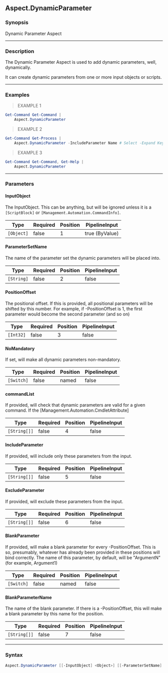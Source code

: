 Aspect.DynamicParameter
-----------------------

### Synopsis
Dynamic Parameter Aspect

---

### Description

The Dynamic Parameter Aspect is used to add dynamic parameters, well, dynamically.

It can create dynamic parameters from one or more input objects or scripts.

---

### Examples
> EXAMPLE 1

```PowerShell
Get-Command Get-Command | 
    Aspect.DynamicParameter
```
> EXAMPLE 2

```PowerShell
Get-Command Get-Process | 
    Aspect.DynamicParameter -IncludeParameter Name # Select -Expand Keys # Should -Be Name
```
> EXAMPLE 3

```PowerShell
Get-Command Get-Command, Get-Help | 
    Aspect.DynamicParameter
```

---

### Parameters
#### **InputObject**
The InputObject.
This can be anything, but will be ignored unless it is a `[ScriptBlock]` or `[Management.Automation.CommandInfo]`.

|Type      |Required|Position|PipelineInput |
|----------|--------|--------|--------------|
|`[Object]`|false   |1       |true (ByValue)|

#### **ParameterSetName**
The name of the parameter set the dynamic parameters will be placed into.

|Type      |Required|Position|PipelineInput|
|----------|--------|--------|-------------|
|`[String]`|false   |2       |false        |

#### **PositionOffset**
The positional offset.  If this is provided, all positional parameters will be shifted by this number.
For example, if -PositionOffset is 1, the first parameter would become the second parameter (and so on)

|Type     |Required|Position|PipelineInput|
|---------|--------|--------|-------------|
|`[Int32]`|false   |3       |false        |

#### **NoMandatory**
If set, will make all dynamic parameters non-mandatory.

|Type      |Required|Position|PipelineInput|
|----------|--------|--------|-------------|
|`[Switch]`|false   |named   |false        |

#### **commandList**
If provided, will check that dynamic parameters are valid for a given command.
If the [Management.Automation.CmdletAttribute]

|Type        |Required|Position|PipelineInput|
|------------|--------|--------|-------------|
|`[String[]]`|false   |4       |false        |

#### **IncludeParameter**
If provided, will include only these parameters from the input.

|Type        |Required|Position|PipelineInput|
|------------|--------|--------|-------------|
|`[String[]]`|false   |5       |false        |

#### **ExcludeParameter**
If provided, will exclude these parameters from the input.

|Type        |Required|Position|PipelineInput|
|------------|--------|--------|-------------|
|`[String[]]`|false   |6       |false        |

#### **BlankParameter**
If provided, will make a blank parameter for every -PositionOffset.
This is so, presumably, whatever has already been provided in these positions will bind correctly.
The name of this parameter, by default, will be "ArgumentN" (for example, Argument1)

|Type      |Required|Position|PipelineInput|
|----------|--------|--------|-------------|
|`[Switch]`|false   |named   |false        |

#### **BlankParameterName**
The name of the blank parameter.
If there is a -PositionOffset, this will make a blank parameter by this name for the position.

|Type        |Required|Position|PipelineInput|
|------------|--------|--------|-------------|
|`[String[]]`|false   |7       |false        |

---

### Syntax
```PowerShell
Aspect.DynamicParameter [[-InputObject] <Object>] [[-ParameterSetName] <String>] [[-PositionOffset] <Int32>] [-NoMandatory] [[-commandList] <String[]>] [[-IncludeParameter] <String[]>] [[-ExcludeParameter] <String[]>] [-BlankParameter] [[-BlankParameterName] <String[]>] [<CommonParameters>]
```
